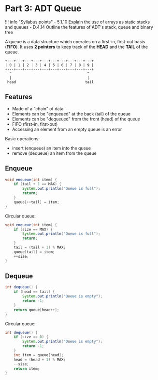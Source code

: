 # Part 3: ADT Queue

!!! info "Syllabus points"
    - 5.1.10 Explain the use of arrays as static stacks and queues
    - D.4.14 Outline the features of ADT's stack, queue and binary tree

A queue is a data structure which operates on a first-in, first-out basis (**FIFO**). It uses **2 pointers** to keep track of the **HEAD** and the **TAIL** of the queue.

```ascii
+---+---+---+---+---+---+---+---+---+---+
| 0 | 1 | 2 | 3 | 4 | 5 | 6 | 7 | 8 | 9 |
+---+---+---+---+---+---+---+---+---+---+
  ^                                   ^
  |                                   |
 head                                tail
```

## Features

- Made of a "chain" of data
- Elements can be "enqueued" at the back (tail) of the queue
- Elements can be "dequeued" from the front (head) of the queue
- FIFO (first-in, first-out)
- Accessing an element from an empty queue is an error

Basic operations:

- insert (enqueue) an item into the queue
- remove (dequeue) an item from the queue

## Enqueue

```java
void enqueue(int item) {
    if (tail + 1 == MAX) {
        System.out.println("Queue is full");
        return;
    }
    queue[++tail] = item;
}
```

Circular queue:

```java
void enqueue(int item) {
    if (size == MAX) {
        System.out.println("Queue is full");
        return;
    }
    tail = (tail + 1) % MAX;
    queue[tail] = item;
    ++size;
}
```

## Dequeue

```java
int dequeue() {
    if (head == tail) {
        System.out.println("Queue is empty");
        return -1;
    }
    return queue[head++];
}
```

Circular queue:

```java
int dequeue() {
    if (size == 0) {
        System.out.println("Queue is empty");
        return -1;
    }
    int item = queue[head];
    head = (head + 1) % MAX;
    --size;
    return item;
}
```
